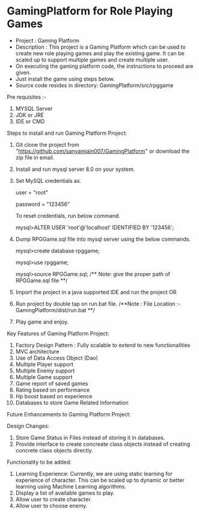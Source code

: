# GamingPlatform for Role Playing Games
- Project : Gaming Platform
- Description :	This project is a Gaming Platform which can be used to create new role playing games and play the existing game. It can be scaled up to support multiple games and create multiple user.
- On executing the gaming platform code, the instructions to proceed are given.
- Just install the game using steps below.
- Source code resides in directory: GamingPlatform/src/rpggame

Pre requisites :-
1. MYSQL Server
2. JDK or JRE
3. IDE or CMD

Steps to install and run Gaming Platform Project:

1. Git clone the project from "https://github.com/sanyamjain007/GamingPlatform" or download the zip file in email.
2. Install and run mysql server 8.0 on your system.
3. Set MySQL credentials as.
	  
	  user = "root" 
	  
	  password = "123456"
	  
	  To reset credentials, run below command.
		
	  mysql>ALTER USER 'root'@'localhost' IDENTIFIED BY '123456';
	
4. Dump RPGGame.sql file into mysql server using the below commands.

	  mysql>create database rpggame;
	  
	  mysql>use rpggame;
	  
	  mysql>source RPGGame.sql; /** Note: give the proper path of RPGGame.sql file **/

5. Import the project in a java supported IDE and run the project
OR
5. Run project by double tap on run.bat file. /**Note : File Location :- GamingPlatform/dist/run.bat **/

6. Play game and enjoy.

Key Features of Gaming Platform Project:

1. Factory Design Pattern : Fully scalable to extend to new functionalities
2. MVC architecture
3. Use of Data Access Object (Dao)
4. Multiple Player support
5. Multiple Enemy support
6. Multiple Game support
7. Game report of saved games
8. Rating based on performance
9. Hp boost based on experience
10. Databases to store Game Related Information

Future Enhancements to Gaming Platform Project:

Design Changes:
1. Store Game Status in Files instead of storing it in databases.
2. Provide interface to create concreate class objects instead of creating concrete class objects directly.

Functionality to be added:
1. Learning Experience: Currently, we are using static learning for experience of character. This can be
scaled up to dynamic or better learning using Machine Learning algorithms.
2. Display a list of available games to play.
3. Allow user to create character.
4. Allow user to choose enemy.

